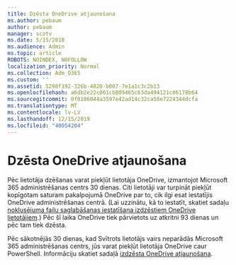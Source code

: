 ```yaml
---
title: Dzēsta OneDrive atjaunošana
ms.author: pebaum
author: pebaum
manager: scotv
ms.date: 5/15/2018
ms.audience: Admin
ms.topic: article
ROBOTS: NOINDEX, NOFOLLOW
localization_priority: Normal
ms.collection: Adm_O365
ms.custom: ''
ms.assetid: 5298f192-326b-4820-b007-7e1a1c3c2b13
ms.openlocfilehash: a6db2e22c001cb809465c63da494121c06178b64
ms.sourcegitcommit: 0f0186044a3597e42ad14c32ca58e7224344dcfa
ms.translationtype: MT
ms.contentlocale: lv-LV
ms.lasthandoff: 12/15/2019
ms.locfileid: "40054204"
---
```

# <a name="restore-a-deleted-onedrive"></a>Dzēsta OneDrive atjaunošana

Pēc lietotāja dzēšanas varat piekļūt lietotāja OneDrive, izmantojot Microsoft 365 administrēšanas centrs 30 dienas. Citi lietotāji var turpināt piekļūt kopīgotam saturam pakalpojumā OneDrive par to, cik ilgi esat iestatījis OneDrive administrēšanas centrā. (Lai uzzinātu, kā to iestatīt, skatiet sadaļu [noklusējuma failu saglabāšanas iestatīšana izdzēstiem OneDrive lietotājiem](https://go.microsoft.com/fwlink/?linkid=874267).) Pēc šī laika OneDrive tiek pārvietots uz atkritni 93 dienas un pēc tam tiek dzēsta.
  
Pēc sākotnējās 30 dienas, kad Svītrots lietotājs vairs neparādās Microsoft 365 administrēšanas centrs, jūs varat piekļūt lietotāja OneDrive caur PowerShell. Informāciju skatiet sadaļā [izdzēsta OneDrive atjaunošana](https://go.microsoft.com/fwlink/?linkid=874269).
  

